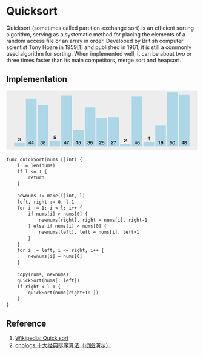 # Quicksort

Quicksort (sometimes called partition-exchange sort) is an efficient sorting algorithm, serving as a systematic method for placing the elements of a random access file or an array in order. Developed by British computer scientist Tony Hoare in 1959[1] and published in 1961, it is still a commonly used algorithm for sorting. When implemented well, it can be about two or three times faster than its main competitors, merge sort and heapsort.

## Implementation

![](../../Images/Algorithm/SortingAlgorithm/Quicksort.gif)

```
func quickSort(nums []int) {
	l := len(nums)
	if l <= 1 {
		return
	}

	newnums := make([]int, l)
	left, right := 0, l-1
	for i := 1; i < l; i++ {
		if nums[i] > nums[0] {
			newnums[right], right = nums[i], right-1
		} else if nums[i] < nums[0] {
			newnums[left], left = nums[i], left+1
		}
	}
	for i := left; i <= right; i++ {
		newnums[i] = nums[0]
	}
	
	copy(nums, newnums)
	quickSort(nums[: left])
	if right < l-1 {
		quickSort(nums[right+1: ])
	}
}
```

## Reference

1. [Wikipedia: Quick sort](https://en.wikipedia.org/wiki/Quicksort)
1. [cnblogs:十大经典排序算法（动图演示）](https://www.cnblogs.com/onepixel/p/7674659.html)
